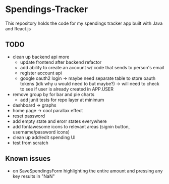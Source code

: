 # Spendings-Tracker

This repository holds the code for my spendings tracker app built with Java and React.js

## TODO

- clean up backend api more
  - update frontend after backend refactor 
  - add ability to create an account w/ code that sends to person's email
  - register account api
  - google oauth2 login -> maybe need separate table to store oauth tokens (idk why u would need to but maybe?) -> will need to check to see if user is already created in APP.USER
- remove group by for bar and pie charts
  - add junit tests for repo layer at minimum
- dashboard -> graphs
- home page -> cool parallax effect
- reset password
- add empty state and erorr states everywhere
- add fontawesome icons to relevant areas (signin button, username/password icons)
- clean up add/edit spending UI
- test from scratch

## Known issues

- on SaveSpendingsForm highlighting the entire amount and pressing any key results in "NaN"
